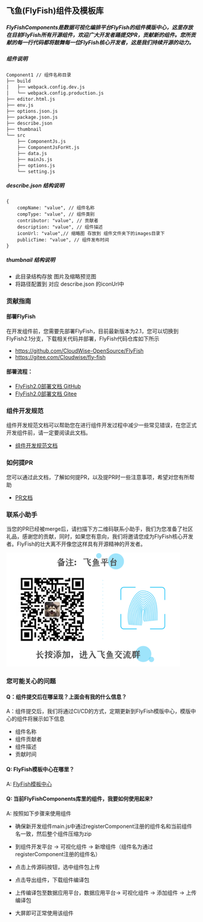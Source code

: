 ## 飞鱼(FlyFish)组件及模板库

##### FlyFishComponents是数据可视化编排平台FlyFish的组件模版中心，这里存放在目前FlyFish所有开源组件，欢迎广大开发者踊提交PR，贡献新的组件。您所贡献的每一行代码都将鼓舞每一位FlyFish核心开发者，这是我们持续开源的动力。

##### 组件说明

```
Component1 // 组件名称目录
├── build
│   ├── webpack.config.dev.js
│   └── webpack.config.production.js
├── editor.html.js
├── env.js
├── options.json.js
├── package.json.js
├── describe.json 
├── thumbnail
└── src
    ├── ComponentJs.js
    ├── ComponentJsForHt.js
    ├── data.js
    ├── mainJs.js
    ├── options.js
    └── setting.js
```

##### describe.json 结构说明

```
{
    compName: "value", // 组件名称
    compType: "value", // 组件类别
    contributor: "value", // 贡献者
    description: "value", // 组件描述
    iconUrl: "value",// 缩略图 存放到 组件文件夹下的images目录下
    publicTime: "value", // 组件发布时间
}
```

##### thumbnail 结构说明

- 此目录结构存放 图片及缩略预览图
- 将路径配置到 对应 describe.json 的iconUrl中


### 贡献指南
#### 部署FlyFish
在开发组件前，您需要先部署FlyFish，目前最新版本为2.1，您可以切换到FlyFish2.1分支，下载相关代码并部署，FlyFish代码仓库如下所示
 - https://github.com/CloudWise-OpenSource/FlyFish
 - https://gitee.com/Cloudwise/fly-fish

#### 部署流程：
 - [FlyFish2.0部署文档 GitHub](https://github.com/CloudWise-OpenSource/FlyFish/tree/2.0/doc) 
 - [FlyFish2.0部署文档 Gitee](https://gitee.com/CLoudwise/fly-fish/tree/2.0/doc) 

### 组件开发规范
组件开发规范文档可以帮助您在进行组件开发过程中减少一些常见错误，在您正式开发组件前，请一定要阅读此文档。
 - [组件开发规范文档](./docs/组件开发规范.md)

### 如何提PR
您可以通过此文档，了解如何提PR，以及提PR时一些注意事项，希望对您有所帮助
 - [PR文档](./docs/组件上传代码库.md)

### 联系小助手
当您的PR已经被merge后，请扫描下方二维码联系小助手，我们为您准备了社区礼品，感谢您的贡献，同时，如果您有意向，我们将邀请您成为FlyFish核心开发者。FlyFish的壮大离不开像您这样具有开源精神的开发者。

<img src="./docs/imgs/FlyFishWeChart.png" width="460px">

### 您可能关心的问题
#### Q：组件提交后在哪呈现？上面会有我的什么信息？
A：组件提交后，我们将通过CI/CD的方式，定期更新到FlyFish模版中心，模版中心的组件将展示如下信息
-  组件名称
-  组件贡献者
-  组件描述
-  贡献时间

#### Q: FlyFish模板中心在哪里？
A: [FlyFish模板中心](https://www.cloudwise.ai/flyFishComponents.html)



#### Q: 当前FlyFishComponents库里的组件，我要如何使用起来?

A: 按照如下步骤来使用组件

- 确保新开发组件main.js中通过registerComponent注册的组件名和当前组件名一致，然后整个组件压缩为zip

- 到组件开发平台 -> 可视化组件 -> 新增组件（组件名为通过registerComponent注册的组件名）

- 点击上传源码按钮，选中组件包上传

- 点击导出组件，下载组件编译包

- 上传编译包至数据应用平台，数据应用平台-> 可视化组件 -> 添加组件 -> 上传编译包

- 大屏即可正常使用该组件



